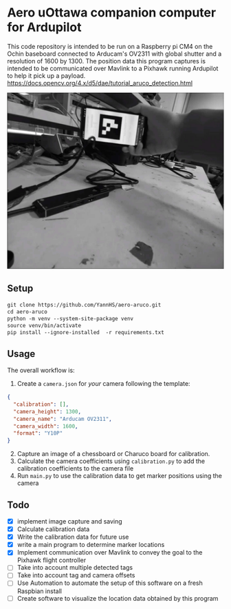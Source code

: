 # Aero uOttawa companion computer for Ardupilot
This code repository is intended to be run on a Raspberry pi CM4 on the Ochin baseboard connected to Arducam's OV2311 with global shutter and a resolution of 1600 by 1300. The position data this program captures is intended to be communicated over Mavlink to a Pixhawk running Ardupilot to help it pick up a payload.
https://docs.opencv.org/4.x/d5/dae/tutorial_aruco_detection.html

![image](/images/cam.jpg)

## Setup
```commandline
git clone https://github.com/YannHS/aero-aruco.git
cd aero-aruco
python -m venv --system-site-package venv
source venv/bin/activate
pip install --ignore-installed  -r requirements.txt
```

## Usage
The overall workflow is:
1. Create a `camera.json` for *your* camera following the template:
```json
{
  "calibration": [],
  "camera_height": 1300,
  "camera_name": "Arducam OV2311",
  "camera_width": 1600,
  "format": "Y10P" 
}
```
2. Capture an image of a chessboard or Charuco board for calibration.
3. Calculate the camera coefficients using `calibration.py` to add the calibration coefficients
to the camera file
4. Run `main.py` to use the calibration data to get marker positions using the camera


## Todo
- [x] implement image capture and saving
- [x] Calculate calibration data
- [x] Write the calibration data for future use
- [X] write a main program to determine marker locations
- [X] Implement communication over Mavlink to convey the goal to the Pixhawk flight controller
- [ ] Take into account multiple detected tags
- [ ] Take into account tag and camera offsets
- [ ] Use Automation to automate the setup of this software on a fresh Raspbian install
- [ ] Create software to visualize the location data obtained by this program